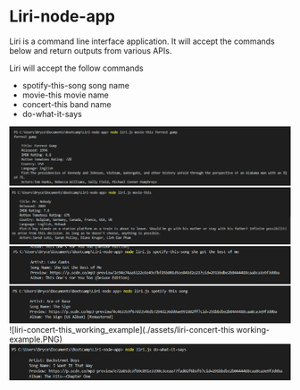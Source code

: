 # Liri-node-app



Liri is a command line interface application.  It will accept the commands below and return outputs from various APIs.

Liri will accept the follow commands
* spotify-this-song  song name
* movie-this  movie name
* concert-this  band name
* do-what-it-says



![movie-this_working_example](./assets/liri_movie-this_working_example.PNG)
![movie-this_working_example_no_input](/assets/movie-this_working_example_no_input.PNG)
![spotify-this_working_example](./assets/spotify-this-song_working-example.PNG)
![spotify-this_working_example_no_input](./assets/spotify-this-song_working-example_no_input.PNG)
![liri-concert-this_working_example](./assets/liri-concert-this working-example.PNG)
![do-what-it-says_working_example](./assets/do-what-it-says_working_example.PNG)

